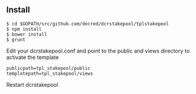 ## Install

```
$ cd $GOPATH/src/github.com/decred/dcrstakepool/tplstakepool
$ npm install
$ bower install
$ grunt
```
Edit your dcrstakepool.conf  and point to the public and views directory to activate the template
```
publicpath=tpl_stakepool/public
templatepath=tpl_stakepool/views
```
Restart dcrstakepool
